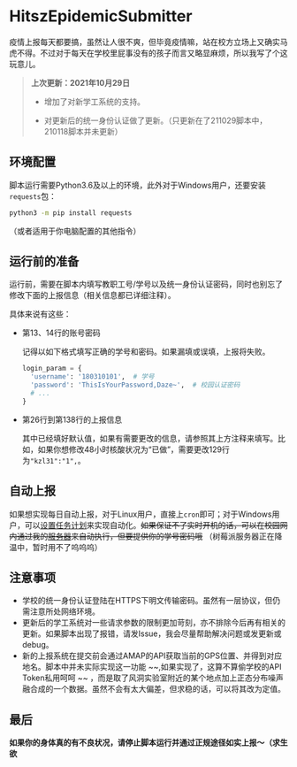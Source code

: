 # HitszEpidemicSubmitter

疫情上报每天都要搞，虽然让人很不爽，但毕竟疫情嘛，站在校方立场上又确实马虎不得。不过对于每天在学校里屁事没有的孩子而言又略显麻烦，所以我写了个这玩意儿。

>  **上次更新：2021年10月29日**
>
> - 增加了对新学工系统的支持。
>
> - 对更新后的统一身份认证做了更新。（只更新在了211029脚本中，210118脚本并未更新）

## 环境配置

脚本运行需要Python3.6及以上的环境，此外对于Windows用户，还要安装`requests`包：

```bash
python3 -m pip install requests
```
（或者适用于你电脑配置的其他指令）

## 运行前的准备

运行前，需要在脚本内填写教职工号/学号以及统一身份认证密码，同时也别忘了修改下面的上报信息（相关信息都已详细注释）。

具体来说有这些：

- 第13、14行的账号密码
  
  记得以如下格式填写正确的学号和密码。如果漏填或误填，上报将失败。
  ```python
  login_param = {
    'username': '180310101',  # 学号
    'password': 'ThisIsYourPassword,Daze~',  # 校园认证密码
    # ...
  }
  ```
- 第26行到第138行的上报信息
  
  其中已经填好默认值，如果有需要更改的信息，请参照其上方注释来填写。比如，如果你想修改48小时核酸状况为“已做”，需要更改129行为`"kzl31":"1",`。

## 自动上报

如果想实现每日自动上报，对于Linux用户，直接上`cron`即可；对于Windows用户，可以[设置任务计划](https://jingyan.baidu.com/article/9080802200cc15fd91c80fcf.html)来实现自动化。~~如果保证不了实时开机的话，可以在校园网内通过我的[服务器](http://10.249.77.65/app/epidemic)来自动执行，但要提供你的学号密码哦~~ （树莓派服务器正在降温中，暂时用不了呜呜呜）

## 注意事项

- 学校的统一身份认证登陆在HTTPS下明文传输密码。虽然有一层协议，但仍需注意所处网络环境。
- 更新后的学工系统对一些请求参数的限制更加苛刻，亦不排除今后再有相关的更新。如果脚本出现了报错，请发Issue，我会尽量帮助解决问题或发更新或debug。
- 新的上报系统在提交前会通过AMAP的API获取当前的GPS位置、并得到对应地名。脚本中并未实际实现这一功能 ~~,如果实现了，这算不算偷学校的API Token私用呵呵 ~~ ，而是取了风洞实验室附近的某个地点加上正态分布噪声融合成的一个数据。虽然不会有太大偏差，但求稳的话，可以将其改为定值。

## 最后

**如果你的身体真的有不良状况，请停止脚本运行并通过正规途径如实上报～（求生欲**
